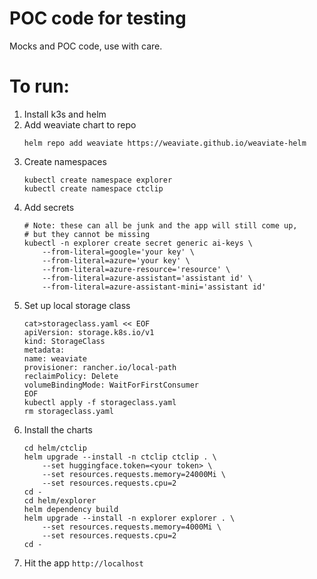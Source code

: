 # POC code for testing

Mocks and POC code, use with care.

# To run:

1. Install k3s and helm
1. Add weaviate chart to repo
    ```
    helm repo add weaviate https://weaviate.github.io/weaviate-helm
    ```
1. Create namespaces
    ```
    kubectl create namespace explorer
    kubectl create namespace ctclip
    ```
1. Add secrets
    ```
    # Note: these can all be junk and the app will still come up, 
    # but they cannot be missing
    kubectl -n explorer create secret generic ai-keys \
        --from-literal=google='your key' \
        --from-literal=azure='your key' \
        --from-literal=azure-resource='resource' \
        --from-literal=azure-assistant='assistant id' \
        --from-literal=azure-assistant-mini='assistant id'
    ```
1. Set up local storage class
    ```
    cat>storageclass.yaml << EOF
    apiVersion: storage.k8s.io/v1
    kind: StorageClass
    metadata:
    name: weaviate
    provisioner: rancher.io/local-path
    reclaimPolicy: Delete
    volumeBindingMode: WaitForFirstConsumer
    EOF
    kubectl apply -f storageclass.yaml 
    rm storageclass.yaml 
    ```
1. Install the charts
    ```
    cd helm/ctclip
    helm upgrade --install -n ctclip ctclip . \
        --set huggingface.token=<your token> \
        --set resources.requests.memory=24000Mi \
        --set resources.requests.cpu=2
    cd -
    cd helm/explorer
    helm dependency build
    helm upgrade --install -n explorer explorer . \
        --set resources.requests.memory=4000Mi \
        --set resources.requests.cpu=2
    cd -
    ```
1. Hit the app `http://localhost`
